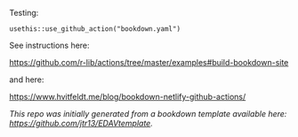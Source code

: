 Testing:

`usethis::use_github_action("bookdown.yaml")`

See instructions here:

https://github.com/r-lib/actions/tree/master/examples#build-bookdown-site

and here:

https://www.hvitfeldt.me/blog/bookdown-netlify-github-actions/

*This repo was initially generated from a bookdown template available here: https://github.com/jtr13/EDAVtemplate.*	




